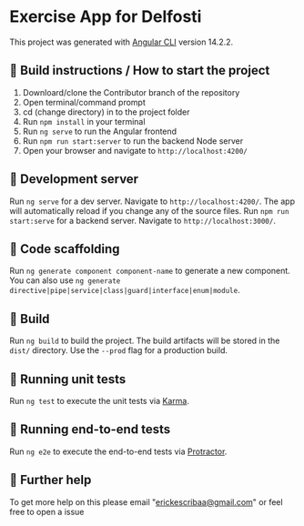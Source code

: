 # Exercise App for Delfosti

This project was generated with [Angular CLI](https://github.com/angular/angular-cli) version 14.2.2.


## 🚀 Build instructions / How to start the project 

1) Downloard/clone the Contributor branch of the repository
2) Open terminal/command prompt 
3) cd (change directory) in to the project folder
4) Run `npm install` in your terminal
5) Run `ng serve` to run the Angular frontend
6) Run `npm run start:server` to run the backend Node server
7) Open your browser and navigate to `http://localhost:4200/`


## 🚨 Development server

Run `ng serve` for a dev server. Navigate to `http://localhost:4200/`. The app will automatically reload if you change any of the source files.
Run `npm run start:serve` for a backend server. Navigate to `http://localhost:3000/`. 

## 🚨 Code scaffolding

Run `ng generate component component-name` to generate a new component. You can also use `ng generate directive|pipe|service|class|guard|interface|enum|module`.

## 🚨 Build

Run `ng build` to build the project. The build artifacts will be stored in the `dist/` directory. Use the `--prod` flag for a production build.

## 🚨 Running unit tests

Run `ng test` to execute the unit tests via [Karma](https://karma-runner.github.io).

## 🚨 Running end-to-end tests

Run `ng e2e` to execute the end-to-end tests via [Protractor](http://www.protractortest.org/).

## 🚨 Further help

To get more help on this please email "erickescribaa@gmail.com" or feel free to open a issue